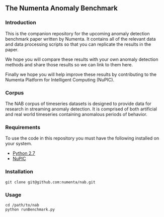 The Numenta Anomaly Benchmark
-----------------------------

### Introduction

This is the companion repository for the upcoming anomaly detection benchmark
paper written by Numenta. It contains all of the relevant data and data
processing scripts so that you can replicate the results in the paper.

We hope you will compare these results with your own anomaly detection methods
and share those results so we can link to them here.

Finally we hope you will help improve these results by contributing to the
Numenta Platform for Intelligent Computing (NuPIC).

### Corpus

The NAB corpus of timeseries datasets is designed to provide data for research
in streaming anomaly detection. It is comprised of both artificial and real
world timeseries containing anomalous periods of behavior.

### Requirements

To use the code in this repository you must have the following installed on
your system.

- [Python 2.7](https://www.python.org/download/)
- [NuPIC](http://www.github.com/numenta/nupic)

### Installation

    git clone git@github.com:numenta/nab.git

### Usage

    cd /path/to/nab
    python runBenchmark.py



